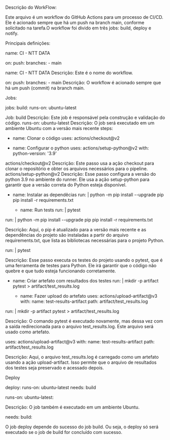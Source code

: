 Descrição do WorkFlow:

Este arquivo é um workflow do GitHub Actions para um processo de CI/CD. Ele é acionado sempre que há um push na branch main, conforme solicitado na tarefa.O workflow foi divido em três jobs: build, deploy e notify.

Principais definições:

name: CI - NTT DATA

on:
 push:
   branches:
       - main

name: CI - NTT DATA
Descrição: Este é o nome do workflow.

on: push: branches: - main
Descrição: O workflow é acionado sempre que há um push (commit) na branch main.

Jobs:

jobs:
 build:
   runs-on: ubuntu-latest


Job: build
Descrição: Este job é responsável pela construção e validação do código.
runs-on: ubuntu-latest
Descrição: O job será executado em um ambiente Ubuntu com a versão mais recente
steps:
   - name: Clonar o código
     uses: actions/checkout@v2


   - name: Configurar o python
     uses: actions/setup-python@v2
     with:
       python-version: '3.9'



actions/checkout@v2
Descrição: Este passo usa a ação checkout para clonar o repositório e obter os arquivos necessários para o pipeline.
actions/setup-python@v2
Descrição: Esse passo configura a versão do python 3.9 no ambiente do runner. Ele usa a ação setup-python para garantir que a versão correta do Python esteja disponível.
- name: Instalar as dependêcias
     run: |
       python -m pip install --upgrade pip
       pip install -r requirements.txt


   - name: Run tests
     run: |
       pytest

run: |
    python -m pip install --upgrade pip
    pip install -r requirements.txt

Descrição: Aqui, o pip é atualizado para a versão mais recente e as dependências do projeto são instaladas a partir do arquivo requirements.txt, que lista as bibliotecas necessárias para o projeto Python.

run: |
    pytest

Descrição: Esse passo executa os testes do projeto usando o pytest, que é uma ferramenta de testes para Python. Ele irá garantir que o código não quebre e que tudo esteja funcionando corretamente.

- name: Criar artefato com resultados dos testes
     run: |
       mkdir -p artifact
       pytest > artifact/test_results.log
    
   - name: Fazer upload do artefato
     uses: actions/upload-artifact@v3
     with:
         name: test-results-artifact
         path: artifact/test_results.log

run: |
    mkdir -p artifact
    pytest > artifact/test_results.log

Descrição: O comando pytest é executado novamente, mas dessa vez com a saída redirecionada para o arquivo test_results.log. Este arquivo será usado como artefato.

uses: actions/upload-artifact@v3
  with:
      name: test-results-artifact
      path: artifact/test_results.log

Descrição: Aqui, o arquivo test_results.log é carregado como um artefato usando a ação upload-artifact. Isso permite que o arquivo de resultados dos testes seja preservado e acessado depois.

Deploy

deploy:
   runs-on: ubuntu-latest
   needs: build


runs-on: ubuntu-latest:

Descrição: O job também é executado em um ambiente Ubuntu.

needs: build:

O job deploy depende do sucesso do job build. Ou seja, o deploy só será executado se o job de build for concluído com sucesso.

